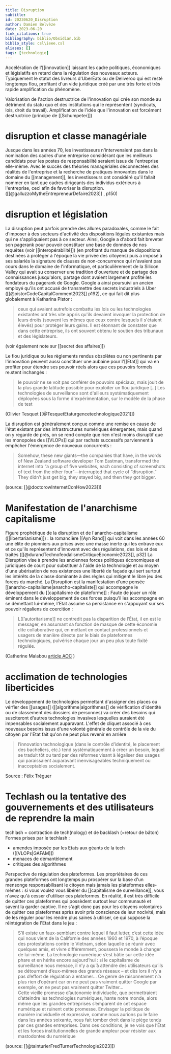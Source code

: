 ```yaml
---
title: Disruption
subtitle:
id: 20230620_Disruption
author: Damien Belvèze
date: 2023-06-20
link_citations: true
bibliography: biblio/Obsidian.bib
biblio_style: csl\ieee.csl
aliases: []
tags: [technologie]
---
```



Accélération de l'[[innovation]] laissant les cadre politiques, économiques et législatifs en retard dans la régulation des nouveaux acteurs. Typiquement le statut des livreurs d'UberEats ou de Deliveroo qui est resté longtemps flou, profitant d'un vide juridique créé par une très forte et très rapide amplification du phénomène. 

Valorisation de l'action destructrice de l'innovation qui crée son monde au détriment du statu quo et des institutions qui le représentent (syndicats, lois, droit du travail). 
Amplification de l'idée que l'innovation est forcément destructrice (principe de [[Schumpeter]])

# disruption et classe managériale

Jusque dans les années 70, les investisseurs n'intervenaient pas dans la nomination des cadres d'une entreprise considérant que les meilleurs candidats pour les postes de responsabilité seraient issus de l'entreprise elle-même. Avec le succès des théories managériales déconnectées des réalités de l'entreprise et la recherche de pratiques innovantes dans le domaine du [[management]], les investisseurs ont considéré qu'il fallait nommer en tant que cadres dirigeants des individus extérieurs à l'entreprise, ceci afin de favoriser la disruption. ([[@galluzzoMytheEntrepreneurDefaire2023]] , p150)

# disruption et législation

La disruption peut parfois prendre des allures paradoxales, comme le fait d'imposer à des secteurs d'activité des dispositions légales existantes mais qui ne s'appliquaient pas à ce secteur. Ainsi, Google a d'abord fait breveter son pagerank pour pouvoir constituer une base de données de nos requêtes (voir [[interopérabilité]]) (en profitant du manque de dispositions destinées à protéger à l'époque la vie privée des citoyens) puis a imposé à ses salariés la signature de clauses de non-concurrence qui n'avaient pas cours dans le domaine de l'informatique, et particulièrement de la Silicon Valley qui avait su conserver une tradition d'ouverture et de partage des connaissances jusqu'alors, partage dont avaient largement profité les fondateurs du pagerank de Google. Google a ainsi poursuivi un ancien employé qu'ils ont accusé de transmettre des secrets industriels à Uber ([[@pistorCodeCapitalComment2023]] p192), ce qui fait dit plus globalement à Katharina Pistor : 

> ceux qui avaient autrefois combattu les lois ou les technologies existantes ont très vite appris qu'ils devaient invoquer la protection de leurs droits (souvent les mêmes que ceux contre lesquels il s'étaient élevés) pour protéger leurs gains. Il est étonnant de constater que dans cette entreprise, ils ont souvent obtenu le soutien des tribunaux et des législateurs. 

(voir également note sur [[secret des affaires]])

Le flou juridique ou les règlements rendus obsolètes ou non pertinents par l'innovation peuvent aussi constituer une aubaine pour l'[[Etat]] qui va en profiter pour étendre ses pouvoir réels alors que ces pouvoirs formels re.stent inchangés : 

> le pouvoir ne se voit pas conférer de pouvoirs spéciaux, mais jouit de la plus grande latitude possible pour exploiter un flou juridique \[..\] Les technologies de surveillance sont d'ailleurs systématiquement déployées sous la forme d'expérimentation, sur le modèle de la phase de test

(Olivier Tesquet [[@TesquetEtaturgencetechnologique2021]])

La disruption est généralement conçue comme une remise en cause de l'état existant par des infrastructures numériques émergentes, mais quand on y regarde de près, on se rend compte que rien n'est moins disruptif que les monopoles des [[VLOPs]] qui par rachats successifs parviennent à empêcher l'émergence de nouveaux concurrents : 

>Somehow, these new giants—the companies that have, in the words of New Zealand software developer Tom Eastman, transformed the internet into “a group of five websites, each consisting of screenshots of text from the other four”—interrupted that cycle of “disruption.” They didn’t just get big, they stayed big, and then they got bigger.

(source: [[@doctorowInternetConHow2023]])

# Manifestation de l'anarchisme capitalisme

Figure prophétique de la disruption et de l'anarcho-capitalisme ([[libertarianisme]]) : la romancière [[Ayn Rand]] qui voit dans les années 60 une élite de pionniers aux prises avec une masse inerte qui les entrave eux et ce qu'ils représentent d'innovant avec des régulations, des lois et des traités ([[@durandTechnofeodalismeCritiqueEconomie2023]], p32)
La Disruption vise à prendre les anciennes forces politiques économiques et juridiques de court pour substituer à l'aide de la technologie et au moyen d'une ubérisation de nos existences une liberté de façade qui sert surtout les intérêts de la classe dominante à des règles qui mitigent le libre jeu des forces du marché. La Disruption est la manifestation d'une pensée [[anarcho-capitalisme|anarcho-capitaliste]] qui accompagne le développement du [[capitalisme de plateforme]] : 
Faute de jouer un rôle éminent dans le développement de ces forces puisqu'il les accompagne en se démettant lui-même, l'Etat assume sa persistance en s'appuyant sur ses pouvoir régaliens de coercition : 

>L[[’autoritarisme]] ne contredit pas la disparition de l’État, il en est le messager, en assumant sa fonction de masque de cette économie dite collaborative qui, en mettant en contact professionnels et usagers de manière directe par le biais de plateformes technologiques, pulvérise chaque jour un peu plus toute fixité régulée.


(Catherine Malabou [article AOC](https://aoc.media/opinion/2022/01/20/la-voie-anarchiste-est-la-seule-qui-reste-encore-ouverte/) )

# acclimation de technologies liberticides

Le développement de technologies permettant d'assigner des places ou vérfier des [[usages]] ([[algorithme|algorithmes]] de vérification d'identité ou de classement des dossiers de personnes) va créer des besoins qui susciteront d'autres technologies invasives lesquelles auraient été impensables socialement auparavant. L'effet de cliquet associé à ces nouveaux besoins issus d'une volonté générale de contrôle de la vie du citoyen par l'Etat fait qu'on ne peut plus revenir en arrière

> l’innovation technologique (dans le contrôle d’identité, le placement des bacheliers, etc.) tend systématiquement à créer un besoin, lequel se traduit tôt ou tard par des réformes visant à légaliser des usages qui paraissaient auparavant inenvisageables techniquement ou inacceptables socialement. 

Source : Félix Tréguer

# Techlash ou la tentative des gouvernements et des utilisateurs de reprendre la main

techlash = contraction de tech(nology) et de backlash (=retour de bâton)
Formes prises par le techlash : 

- amendes imposée par les Etats aux géants de la tech ([[VLOPs|GAFAM]])
- menaces de démantèlement
- critiques des algorithmes

Perspective de régulation des plateformes. Les propriétaires de ces grandes plateformes ont longtemps pu prospérer sur la base d'un mensonge responsabilisant le citoyen mais jamais les plateformes elles-mêmes : si vous voulez vous libérer du [[capitalisme de surveillance]], vous n'avez qu'à cesser d'utiliser ces plateformes. En réalité, il est très difficile de quitter ces plateformes qui possèdent surtout leur communauté et savent la garder captive. Il ne s'agit donc pas pour les citoyens volontaires de quitter ces plateformes après avoir pris conscience de leur nocivité, mais de les réguler pour les rendre plus saines à utiliser, ce qui suppose la réintégration de l'Etat dans le jeu : 

> S’il existe un faux-semblant contre lequel il faut lutter, c’est cette idée qui nous vient de la Californie des années 1960 et 1970, à l’époque des protestations contre le Vietnam, selon laquelle se réunir avec quelques amis, et vivre différemment, poussera le monde à changer de lui-même. La technologie numérique s’est bâtie sur cette idée phare et en hérite encore aujourd’hui : si le capitalisme de surveillance nous menace, il n’y a qu’à attendre des utilisateurs qu’ils se détournent d’eux-mêmes des grands réseaux – et dès lors il n’y a pas d’effort de régulation à entamer… Ce genre de raisonnement n’a plus rien d’opérant car on ne peut pas vraiment quitter Google par exemple, on ne peut pas vraiment quitter Twitter…  
   Cette vieille promesse d’autonomie individuelle, que permettraient d’atteindre les technologies numériques, hante notre monde, alors même que les grandes entreprises s’emparent de cet espace numérique et ruinent cette promesse. Envisager la politique de manière individuelle et expressive, comme nous aurions pu le faire dans les années soixante, nous fait tomber droit dans le piège tendu par ces grandes entreprises. Dans ces conditions, je ne vois que l’État et les forces institutionnelles de grande ampleur pour résister aux mastodontes du numérique

(source: [[@tainturierFredTurnerTechnologie2023]])